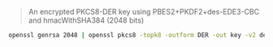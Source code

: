 > An encrypted PKCS8-DER key using PBES2+PKDF2+des-EDE3-CBC and hmacWithSHA384 (2048 bits)

```sh
openssl genrsa 2048 | openssl pkcs8 -topk8 -outform DER -out key -v2 des3 -v2prf hmacWithSHA384 -passout pass:password
```
